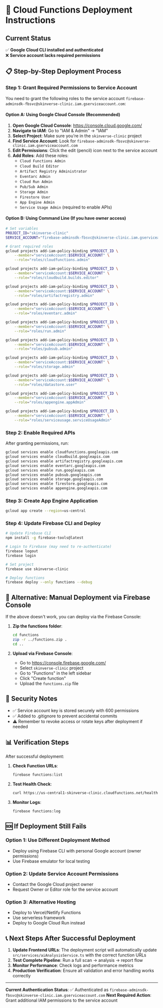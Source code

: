 # 🚀 Cloud Functions Deployment Instructions

## Current Status
✅ **Google Cloud CLI installed and authenticated**  
❌ **Service account lacks required permissions**

## 📋 Step-by-Step Deployment Process

### Step 1: Grant Required Permissions to Service Account

You need to grant the following roles to the service account `firebase-adminsdk-fbsvc@skinverse-clinic.iam.gserviceaccount.com`:

#### **Option A: Using Google Cloud Console (Recommended)**

1. **Open Google Cloud Console**: https://console.cloud.google.com/
2. **Navigate to IAM**: Go to "IAM & Admin" → "IAM"
3. **Select Project**: Make sure you're in the `skinverse-clinic` project
4. **Find Service Account**: Look for `firebase-adminsdk-fbsvc@skinverse-clinic.iam.gserviceaccount.com`
5. **Edit Permissions**: Click the edit (pencil) icon next to the service account
6. **Add Roles**: Add these roles:
   - `Cloud Functions Admin`
   - `Cloud Build Editor`
   - `Artifact Registry Administrator`
   - `Eventarc Admin`
   - `Cloud Run Admin`
   - `Pub/Sub Admin`
   - `Storage Admin`
   - `Firestore User`
   - `App Engine Admin`
   - `Service Usage Admin` (required to enable APIs)

#### **Option B: Using Command Line (If you have owner access)**

```bash
# Set variables
PROJECT_ID="skinverse-clinic"
SERVICE_ACCOUNT="firebase-adminsdk-fbsvc@skinverse-clinic.iam.gserviceaccount.com"

# Grant required roles
gcloud projects add-iam-policy-binding $PROJECT_ID \
    --member="serviceAccount:$SERVICE_ACCOUNT" \
    --role="roles/cloudfunctions.admin"

gcloud projects add-iam-policy-binding $PROJECT_ID \
    --member="serviceAccount:$SERVICE_ACCOUNT" \
    --role="roles/cloudbuild.builds.editor"

gcloud projects add-iam-policy-binding $PROJECT_ID \
    --member="serviceAccount:$SERVICE_ACCOUNT" \
    --role="roles/artifactregistry.admin"

gcloud projects add-iam-policy-binding $PROJECT_ID \
    --member="serviceAccount:$SERVICE_ACCOUNT" \
    --role="roles/eventarc.admin"

gcloud projects add-iam-policy-binding $PROJECT_ID \
    --member="serviceAccount:$SERVICE_ACCOUNT" \
    --role="roles/run.admin"

gcloud projects add-iam-policy-binding $PROJECT_ID \
    --member="serviceAccount:$SERVICE_ACCOUNT" \
    --role="roles/pubsub.admin"

gcloud projects add-iam-policy-binding $PROJECT_ID \
    --member="serviceAccount:$SERVICE_ACCOUNT" \
    --role="roles/storage.admin"

gcloud projects add-iam-policy-binding $PROJECT_ID \
    --member="serviceAccount:$SERVICE_ACCOUNT" \
    --role="roles/datastore.user"

gcloud projects add-iam-policy-binding $PROJECT_ID \
    --member="serviceAccount:$SERVICE_ACCOUNT" \
    --role="roles/appengine.appAdmin"

gcloud projects add-iam-policy-binding $PROJECT_ID \
    --member="serviceAccount:$SERVICE_ACCOUNT" \
    --role="roles/serviceusage.serviceUsageAdmin"
```

### Step 2: Enable Required APIs

After granting permissions, run:

```bash
gcloud services enable cloudfunctions.googleapis.com
gcloud services enable cloudbuild.googleapis.com
gcloud services enable artifactregistry.googleapis.com
gcloud services enable eventarc.googleapis.com
gcloud services enable run.googleapis.com
gcloud services enable pubsub.googleapis.com
gcloud services enable storage.googleapis.com
gcloud services enable firestore.googleapis.com
gcloud services enable appengine.googleapis.com
```

### Step 3: Create App Engine Application

```bash
gcloud app create --region=us-central
```

### Step 4: Update Firebase CLI and Deploy

```bash
# Update Firebase CLI
npm install -g firebase-tools@latest

# Login to Firebase (may need to re-authenticate)
firebase logout
firebase login

# Set project
firebase use skinverse-clinic

# Deploy functions
firebase deploy --only functions --debug
```

## 🔧 Alternative: Manual Deployment via Firebase Console

If the above doesn't work, you can deploy via the Firebase Console:

1. **Zip the functions folder**: 
   ```bash
   cd functions
   zip -r ../functions.zip .
   cd ..
   ```

2. **Upload via Firebase Console**:
   - Go to https://console.firebase.google.com/
   - Select `skinverse-clinic` project
   - Go to "Functions" in the left sidebar
   - Click "Create function"
   - Upload the `functions.zip` file

## 🚨 Security Notes

- ✅ Service account key is stored securely with 600 permissions
- ✅ Added to .gitignore to prevent accidental commits
- ⚠️  Remember to revoke access or rotate keys after deployment if needed

## 📊 Verification Steps

After successful deployment:

1. **Check Function URLs**:
   ```bash
   firebase functions:list
   ```

2. **Test Health Check**:
   ```bash
   curl https://us-central1-skinverse-clinic.cloudfunctions.net/healthCheck
   ```

3. **Monitor Logs**:
   ```bash
   firebase functions:log
   ```

## 🆘 If Deployment Still Fails

### Option 1: Use Different Deployment Method
- Deploy using Firebase CLI with personal Google account (owner permissions)
- Use Firebase emulator for local testing

### Option 2: Update Service Account Permissions
- Contact the Google Cloud project owner
- Request Owner or Editor role for the service account

### Option 3: Alternative Hosting
- Deploy to Vercel/Netlify Functions
- Use serverless framework
- Deploy to Google Cloud Run instead

## 📞 Next Steps After Successful Deployment

1. **Update Frontend URLs**: The deployment script will automatically update `src/services/aiAnalysisService.ts` with the correct function URLs
2. **Test Complete Pipeline**: Run a full scan → analysis → report flow
3. **Monitor Performance**: Check logs and performance metrics
4. **Production Verification**: Ensure all validation and error handling works correctly

---

**Current Authentication Status**: ✅ Authenticated as `firebase-adminsdk-fbsvc@skinverse-clinic.iam.gserviceaccount.com`
**Next Required Action**: Grant additional IAM permissions to the service account

